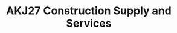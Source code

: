---
title: "AKJ27 Construction Supply and Services"
url: /imus/akj27-construction-supply-and-services/
shop: trade
---